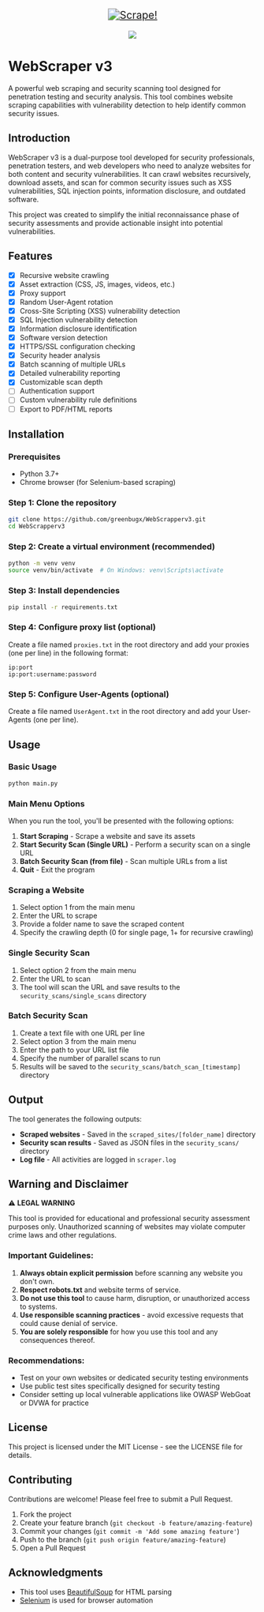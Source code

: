 <p align="center">
  <a href="#">
    <img src="https://img.shields.io/badge/Web_Scrapper_v3-GreenBugX-8A2BE2?style=for-the-badge&logo=insects&logoColor=white&labelColor=darkgreen&color=green&labelWidth=400&logoWidth=40" alt="Scrape!" style="transform: scale(1.5); margin: 10px 0;" />
  </a>
</p>

<p align="center">
  <a href="https://skillicons.dev">
    <img src="https://skillicons.dev/icons?i=git,py,vscode,selenium" />
  </a>
</p>

# WebScraper v3

A powerful web scraping and security scanning tool designed for penetration testing and security analysis. This tool combines website scraping capabilities with vulnerability detection to help identify common security issues.

## Introduction

WebScraper v3 is a dual-purpose tool developed for security professionals, penetration testers, and web developers who need to analyze websites for both content and security vulnerabilities. It can crawl websites recursively, download assets, and scan for common security issues such as XSS vulnerabilities, SQL injection points, information disclosure, and outdated software.

This project was created to simplify the initial reconnaissance phase of security assessments and provide actionable insight into potential vulnerabilities.

## Features

- [x] Recursive website crawling
- [x] Asset extraction (CSS, JS, images, videos, etc.)
- [x] Proxy support
- [x] Random User-Agent rotation
- [x] Cross-Site Scripting (XSS) vulnerability detection
- [x] SQL Injection vulnerability detection
- [x] Information disclosure identification
- [x] Software version detection
- [x] HTTPS/SSL configuration checking
- [x] Security header analysis
- [x] Batch scanning of multiple URLs
- [x] Detailed vulnerability reporting
- [x] Customizable scan depth
- [ ] Authentication support
- [ ] Custom vulnerability rule definitions
- [ ] Export to PDF/HTML reports

## Installation

### Prerequisites

- Python 3.7+
- Chrome browser (for Selenium-based scraping)

### Step 1: Clone the repository

```bash
git clone https://github.com/greenbugx/WebScrapperv3.git
cd WebScrapperv3
```

### Step 2: Create a virtual environment (recommended)

```bash
python -m venv venv
source venv/bin/activate  # On Windows: venv\Scripts\activate
```

### Step 3: Install dependencies

```bash
pip install -r requirements.txt
```

### Step 4: Configure proxy list (optional)

Create a file named `proxies.txt` in the root directory and add your proxies (one per line) in the following format:
```
ip:port
ip:port:username:password
```

### Step 5: Configure User-Agents (optional)

Create a file named `UserAgent.txt` in the root directory and add your User-Agents (one per line).

## Usage

### Basic Usage

```bash
python main.py
```

### Main Menu Options

When you run the tool, you'll be presented with the following options:

1. **Start Scraping** - Scrape a website and save its assets
2. **Start Security Scan (Single URL)** - Perform a security scan on a single URL
3. **Batch Security Scan (from file)** - Scan multiple URLs from a list
4. **Quit** - Exit the program

### Scraping a Website

1. Select option 1 from the main menu
2. Enter the URL to scrape
3. Provide a folder name to save the scraped content
4. Specify the crawling depth (0 for single page, 1+ for recursive crawling)

### Single Security Scan

1. Select option 2 from the main menu
2. Enter the URL to scan
3. The tool will scan the URL and save results to the `security_scans/single_scans` directory

### Batch Security Scan

1. Create a text file with one URL per line
2. Select option 3 from the main menu
3. Enter the path to your URL list file
4. Specify the number of parallel scans to run
5. Results will be saved to the `security_scans/batch_scan_[timestamp]` directory

## Output

The tool generates the following outputs:

- **Scraped websites** - Saved in the `scraped_sites/[folder_name]` directory
- **Security scan results** - Saved as JSON files in the `security_scans/` directory
- **Log file** - All activities are logged in `scraper.log`

## Warning and Disclaimer

⚠️ **LEGAL WARNING**

This tool is provided for educational and professional security assessment purposes only. Unauthorized scanning of websites may violate computer crime laws and other regulations.

### Important Guidelines:

1. **Always obtain explicit permission** before scanning any website you don't own.
2. **Respect robots.txt** and website terms of service.
3. **Do not use this tool** to cause harm, disruption, or unauthorized access to systems.
4. **Use responsible scanning practices** - avoid excessive requests that could cause denial of service.
5. **You are solely responsible** for how you use this tool and any consequences thereof.

### Recommendations:

- Test on your own websites or dedicated security testing environments
- Use public test sites specifically designed for security testing
- Consider setting up local vulnerable applications like OWASP WebGoat or DVWA for practice

## License

This project is licensed under the MIT License - see the LICENSE file for details.

## Contributing

Contributions are welcome! Please feel free to submit a Pull Request.

1. Fork the project
2. Create your feature branch (`git checkout -b feature/amazing-feature`)
3. Commit your changes (`git commit -m 'Add some amazing feature'`)
4. Push to the branch (`git push origin feature/amazing-feature`)
5. Open a Pull Request

## Acknowledgments

- This tool uses [BeautifulSoup](https://www.crummy.com/software/BeautifulSoup/) for HTML parsing
- [Selenium](https://www.selenium.dev/) is used for browser automation